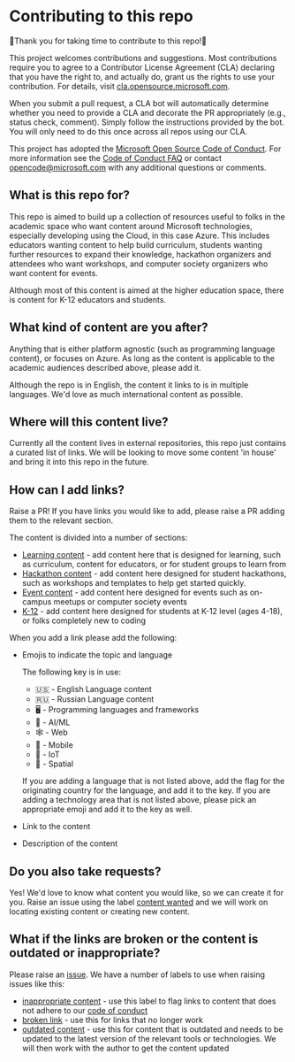 # Contributing to this repo

🎉Thank you for taking time to contribute to this repo!🎉

This project welcomes contributions and suggestions. Most contributions require you to agree to a
Contributor License Agreement (CLA) declaring that you have the right to, and actually do, grant us
the rights to use your contribution. For details, visit [cla.opensource.microsoft.com](https://cla.opensource.microsoft.com).

When you submit a pull request, a CLA bot will automatically determine whether you need to provide
a CLA and decorate the PR appropriately (e.g., status check, comment). Simply follow the instructions
provided by the bot. You will only need to do this once across all repos using our CLA.

This project has adopted the [Microsoft Open Source Code of Conduct](https://opensource.microsoft.com/codeofconduct/).
For more information see the [Code of Conduct FAQ](https://opensource.microsoft.com/codeofconduct/faq/) or
contact [opencode@microsoft.com](mailto:opencode@microsoft.com) with any additional questions or comments.

## What is this repo for?

This repo is aimed to build up a collection of resources useful to folks in the academic space who want content around Microsoft technologies, especially developing using the Cloud, in this case Azure. This includes educators wanting content to help build curriculum, students wanting further resources to expand their knowledge, hackathon organizers and attendees who want workshops, and computer society organizers who want content for events.

Although most of this content is aimed at the higher education space, there is content for K-12 educators and students.

## What kind of content are you after?

Anything that is either platform agnostic (such as programming language content), or focuses on Azure. As long as the content is applicable to the academic audiences described above, please add it.

Although the repo is in English, the content it links to is in multiple languages. We'd love as much international content as possible.

## Where will this content live?

Currently all the content lives in external repositories, this repo just contains a curated list of links. We will be looking to move some content 'in house' and bring it into this repo in the future.

## How can I add links?

Raise a PR! If you have links you would like to add, please raise a PR adding them to the relevant section.

The content is divided into a number of sections:

* [Learning content](./docs/content/learning-content.md) - add content here that is designed for learning, such as curriculum, content for educators, or for student groups to learn from
* [Hackathon content](h./docs/content/hackathon-content.md) - add content here designed for student hackathons, such as workshops and templates to help get started quickly.
* [Event content](./docs/content/event-content.md) - add content here designed for events such as on-campus meetups or computer society events
* [K-12](./docs/content/k-12-content.md) - add content here designed for students at K-12 level (ages 4-18), or folks completely new to coding

When you add a link please add the following:

* Emojis to indicate the topic and language
  
  The following key is in use:
  
  * 🇺🇸 - English Language content
  * 🇷🇺 - Russian Language content
  * 🖥 - Programming languages and frameworks
  * 🧠 - AI/ML
  * 🕸 - Web
  * 📱 - Mobile
  * 🤖 - IoT
  * 🥽 - Spatial
  
  If you are adding a language that is not listed above, add the flag for the originating country for the language, and add it to the key. If you are adding a technology area that is not listed above, please pick an appropriate emoji and add it to the key as well.
  
* Link to the content
* Description of the content

## Do you also take requests?

Yes! We'd love to know what content you would like, so we can create it for you.  Raise an issue using the label [content wanted](https://github.com/jimbobbennett/MicrosoftAcademicContent/labels/content%20wanted) and we will work on locating existing content or creating new content.

## What if the links are broken or the content is outdated or inappropriate?

Please raise an [issue](https://github.com/jimbobbennett/MicrosoftAcademicContent/issues). We have a number of labels to use when raising issues like this:

* [inappropriate content](https://github.com/jimbobbennett/MicrosoftAcademicContent/labels/inappropriate%20content) - use this label to flag links to content that does not adhere to our [code of conduct](./CODE_OF_CONDUCT.md)
* [broken link](https://github.com/jimbobbennett/MicrosoftAcademicContent/labels/broken%20link) - use this for links that no longer work
* [outdated content](https://github.com/jimbobbennett/MicrosoftAcademicContent/labels/outdated%20content) - use this for content that is outdated and needs to be updated to the latest version of the relevant tools or technologies. We will then work with the author to get the content updated
